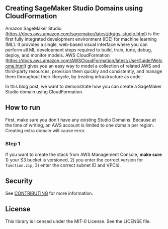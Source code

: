 ## Creating SageMaker Studio Domains using CloudFormation

Amazon SageMaker Studio (https://docs.aws.amazon.com/sagemaker/latest/dg/gs-studio.html) is the first fully integrated development environment (IDE) for machine learning (ML). It provides a single, web-based visual interface where you can perform all ML development steps required to build, train, tune, debug, deploy, and monitor models. AWS CloudFormation (https://docs.aws.amazon.com/AWSCloudFormation/latest/UserGuide/Welcome.html) gives you an easy way to model a collection of related AWS and third-party resources, provision them quickly and consistently, and manage them throughout their lifecycle, by treating infrastructure as code.

In this blog post, we want to demonstrate how you can create a SageMaker Studio domain using CloudFormation.

## How to run

First, make sure you don't have any existing Studio Domains. Because at the time of writing, an AWS account is limited to one domain per region. Creating extra domain will cause error.

### Step 1


If you want to create the stack from AWS Management Console, **make sure** 1) your S3 bucket is versioned, 2) you enter the correct version for `function.zip`, 3) enter the correct subnet ID and VPCId.

## Security

See [CONTRIBUTING](CONTRIBUTING.md#security-issue-notifications) for more information.

## License

This library is licensed under the MIT-0 License. See the LICENSE file.
